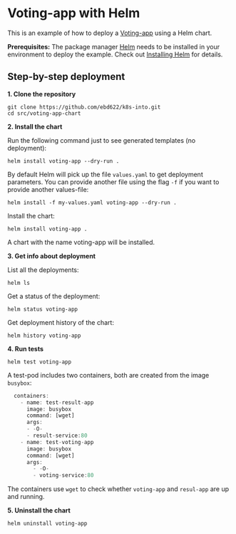 # Voting-app with Helm

This is an example of how to deploy a [Voting-app](https://github.com/ebd622/k8s-into/blob/master/session_4.md) using a Helm chart. 

**Prerequisites:** The package manager [Helm](https://helm.sh/) needs to be installed in your environment to deploy the example. Check out [Installing Helm](https://helm.sh/docs/intro/install/) for details.

## Step-by-step deployment

**1. Clone the repository**
```
git clone https://github.com/ebd622/k8s-into.git
cd src/voting-app-chart
```

**2. Install the chart**

Run the following command just to see generated templates (no deployment):

```
helm install voting-app --dry-run .
```
By default Helm will pick up the file `values.yaml` to get deployment parameters. You can provide another file using the flag `-f` if you want to provide another values-file:

```
helm install -f my-values.yaml voting-app --dry-run .
```

Install the chart:
```
helm install voting-app .
```
A chart with the name voting-app will be installed.
 

**3. Get info about deployment**

List all the deployments:
```
helm ls
```
Get a status of the deployment:

```
helm status voting-app
```

Get deployment history of the chart:
```
helm history voting-app
```

**4. Run tests**

```
helm test voting-app
```

A test-pod includes two containers, both are created from the image `busybox`:

```javascript
  containers:
    - name: test-result-app
      image: busybox
      command: [wget]
      args:
      - -O-
      - result-service:80
    - name: test-voting-app
      image: busybox
      command: [wget]
      args:
        - -O-
        - voting-service:80
```
The containers use `wget` to check whether `voting-app` and `resul-app` are up and running. 

**5. Uninstall the chart**
```
helm uninstall voting-app
```
